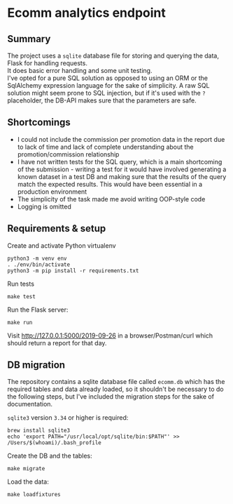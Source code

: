 # Ecomm analytics endpoint

## Summary

The project uses a `sqlite` database file for storing and querying the data, Flask for handling requests.   
It does basic error handling and some unit testing.  
I've opted for a pure SQL solution as opposed to using an ORM or the SqlAlchemy expression language for the sake of simplicity. A raw SQL solution might seem prone to SQL injection, but if it's used with the `?` placeholder, the DB-API makes sure that the parameters are safe.

## Shortcomings

- I could not include the commission per promotion data in the report due to lack of time and lack of complete understanding about the promotion/commission relationship
- I have not written tests for the SQL query, which is a main shortcoming of the submission - writing a test for it would have involved generating a known dataset in a test DB and making sure that the results of the query match the expected results. This would have been essential in a production environment
- The simplicity of the task made me avoid writing OOP-style code
- Logging is omitted


## Requirements & setup

Create and activate Python virtualenv

```
python3 -m venv env
. ./env/bin/activate
python3 -m pip install -r requirements.txt
```

Run tests

```
make test
```

Run the Flask server:

```
make run
```

Visit http://127.0.0.1:5000/2019-09-26 in a browser/Postman/curl which should return a report for that day.



## DB migration

The repository contains a sqlite database file called `ecomm.db` which has the required tables and data already loaded, so it shouldn't be necessary to do the following steps, but I've included the migration steps for the sake of documentation.


`sqlite3` version `3.34` or higher is required:

```
brew install sqlite3
echo 'export PATH="/usr/local/opt/sqlite/bin:$PATH"' >> /Users/$(whoami)/.bash_profile
```

Create the DB and the tables:

```
make migrate
```

Load the data:

```
make loadfixtures
```
